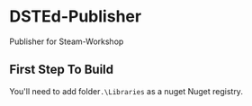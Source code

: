 # DSTEd-Publisher
Publisher for Steam-Workshop

## First Step To Build
You'll need to add folder`.\Libraries` 
as a nuget Nuget registry.   

